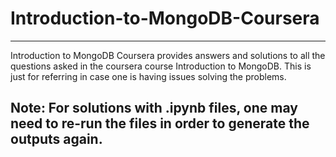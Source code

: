 # Introduction-to-MongoDB-Coursera
---
Introduction to MongoDB Coursera provides answers and solutions to all the questions asked in the coursera course Introduction to MongoDB. This is just for referring in case one is having issues solving the problems. 

Note: For solutions with .ipynb files, one may need to re-run the files in order to generate the outputs again.
---
